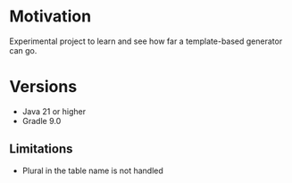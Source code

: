 # Motivation
Experimental project to learn and see how far a template-based generator can go.

# Versions

- Java 21 or higher
- Gradle 9.0

## Limitations
 
- Plural in the table name is not handled 